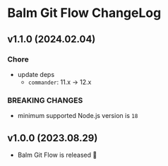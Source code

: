 # Balm Git Flow ChangeLog

## v1.1.0 (2024.02.04)

### Chore

- update deps
  - `commander`: 11.x -> 12.x

### BREAKING CHANGES

- minimum supported Node.js version is `18`

## v1.0.0 (2023.08.29)

- Balm Git Flow is released 🎉

